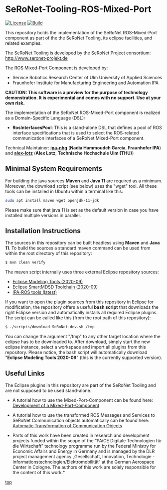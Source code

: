 # SeRoNet-Tooling-ROS-Mixed-Port

<a id="top"/> 

[![License](https://img.shields.io/badge/License-BSD%203--Clause-blue.svg)](https://opensource.org/licenses/BSD-3-Clause)
[![Build](https://travis-ci.org/seronet-project/SeRoNet-Tooling-ROS-Mixed-Port.svg?branch=master)](https://travis-ci.org/github/seronet-project/SeRoNet-Tooling-ROS-Mixed-Port) 

This repository holds the implementation of the SeRoNet ROS-Mixed-Port component as part of the the SeRoNet Tooling, its eclipse facilities, and related examples. 

The SeRoNet Tooling is developed by the SeRoNet Project consortium: http://www.seronet-projekt.de

The ROS Mixed-Port Component is developed by:
* Service Robotics Research Center of Ulm University of Applied Sciences
* Fraunhofer Institute for Manufacturing Engineering and Automation IPA

**CAUTION: This software is a preview for the purpose of technology demonstration. It is experimental and comes with no support. Use at your own risk.**


The implementation of the SeRoNet ROS-Mixed-Port component is realized as a Domain-Specific Language (DSL):

- **RosInterfacesPool**: This is a stand-alone DSL that defines a pool of ROS interface specifications that is used to select the ROS-related communication interfaces of a SeRoNet Mixed-Port component.

Technical Maintainer: [**ipa-nhg**](https://github.com/ipa-nhg/) (**Nadia Hammoudeh Garcia**, **Fraunhofer IPA**) and [**alex-lotz**](https://github.com/alex-lotz) (**Alex Lotz**, **Technische Hochschule Ulm (THU)**)

## Minimal System Requirements

For building the java sources **Maven** and **Java 11** are required as a minimum. Moreover, the download script (see below) uses the "wget" tool. All these tools can be installed in Ubuntu within a terminal like this:

```sh
sudo apt install maven wget openjdk-11-jdk
```

Please make sure that java 11 is set as the default version in case you have installed multiple versions in parallel.

## Installation Instructions

The sources in this repository can be built headless using **Maven** and **Java 11**. To build the sources a standard maven command can be used from within the root directory of this repository:

```sh
$ mvn clean verify
```

The maven script internally uses three external Eclipse repository sources:

* [Eclipse Modeling Tools (2020-09)](https://download.eclipse.org/releases/2020-09)
* [Eclipse SmartMDSD Toolchain (2020-09)](https://download.eclipse.org/smartmdsd/updates/nightly/v3.x/2020-09)
* [IPA-ROS tools (latest)](http://ros-model.seronet-project.de/updatesite/latest)

If you want to open the plugin sources from this repository in Eclipse for modification, the repository offers a useful **bash script** that downloads the right Eclipse version and automatically installs all required Eclipse plugins. The script can be called like this (from the root path of this repository):

```sh
$ ./scripts/download-SeRoNet-dev.sh /tmp
```

You can change the argument "/tmp" to any other target location where the eclipse has to be downloaded to. After download, simply start the new eclipse instance, select a workspace and import all plugins from this repository. Please notice, the bash script will automatically download "**Eclipse Modeling Tools 2020-09**" (this is the currently supported version).



## Useful Links

The Eclipse plugins in this repository are part of the SeRoNet Tooling and are not supposed to be used stand-alone.
* A tutorial how to use the Mixed-Port-Component can be found here: [Development of a Mixed-Port-Component](https://wiki.servicerobotik-ulm.de/tutorials:ros:mixed-port-component-ros)

* A tutorial how to use the transformed ROS Messages and Services to SeRoNet Communication objects automatically can be found here: [Automatic Transformation of Communication Objects](de.seronet_projekt.ros.componentGateway.generator/README.md)

* Parts of this work have been created in research and development projects funded within the scope of the “PAiCE Digitale Technologien für die Wirtschaft” technology programme run by the Federal Ministry for Economic Affairs and Energy in Germany and is managed by the DLR project management agency „Gesellschaft, Innovation, Technologie - Informationstechnologien/Elektromobilität“ at the German Aerospace Center in Cologne. The authors of this work are solely responsible for the content of this work.*

<a href="#top">top</a>



